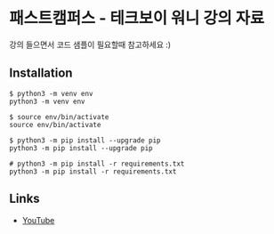 # 패스트캠퍼스 - 테크보이 워니 강의 자료

강의 들으면서 코드 샘플이 필요할때 참고하세요 :)

## Installation

```
$ python3 -m venv env
python3 -m venv env

$ source env/bin/activate
source env/bin/activate

$ python3 -m pip install --upgrade pip
python3 -m pip install --upgrade pip

# python3 -m pip install -r requirements.txt
python3 -m pip install -r requirements.txt
```

## Links

- [YouTube](https://www.youtube.com/c/TeccboiWonie)
